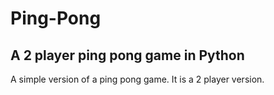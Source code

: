 # Ping-Pong
## A 2 player ping pong game in Python

A simple version of a ping pong game. It is a 2 player version.
